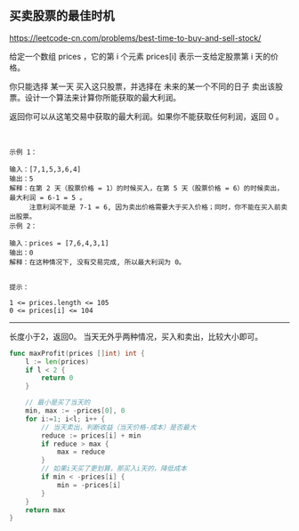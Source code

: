 ## 买卖股票的最佳时机

https://leetcode-cn.com/problems/best-time-to-buy-and-sell-stock/

给定一个数组 prices ，它的第 i 个元素 prices[i] 表示一支给定股票第 i 天的价格。

你只能选择 某一天 买入这只股票，并选择在 未来的某一个不同的日子 卖出该股票。设计一个算法来计算你所能获取的最大利润。

返回你可以从这笔交易中获取的最大利润。如果你不能获取任何利润，返回 0 。

 
```
示例 1：

输入：[7,1,5,3,6,4]
输出：5
解释：在第 2 天（股票价格 = 1）的时候买入，在第 5 天（股票价格 = 6）的时候卖出，最大利润 = 6-1 = 5 。
     注意利润不能是 7-1 = 6, 因为卖出价格需要大于买入价格；同时，你不能在买入前卖出股票。
示例 2：

输入：prices = [7,6,4,3,1]
输出：0
解释：在这种情况下, 没有交易完成, 所以最大利润为 0。
 

提示：

1 <= prices.length <= 105
0 <= prices[i] <= 104
```

------

长度小于2，返回0。
当天无外乎两种情况，买入和卖出，比较大小即可。


```go
func maxProfit(prices []int) int {
    l := len(prices)
    if l < 2 {
        return 0
    }

    // 最小是买了当天的
    min, max := -prices[0], 0
    for i:=1; i<l; i++ {
        // 当天卖出，判断收益（当天价格-成本）是否最大
        reduce := prices[i] + min
        if reduce > max {
            max = reduce
        }
        // 如果i天买了更划算，那买入i天的，降低成本
        if min < -prices[i] {
            min = -prices[i]
        }
    }
    return max
}
```
